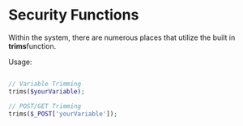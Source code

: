 <h1>Security Functions</h1>

Within the system, there are numerous places that utilize the built in <b>trims</b>function.

Usage:
```php

// Variable Trimming
trims($yourVariable);

// POST/GET Trimming
trims($_POST['yourVariable']);

